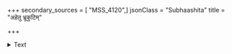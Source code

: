 +++
secondary_sources = [ "MSS_4120",]
jsonClass = "Subhaashita"
title = "अहेतु भ्रूकुटिम्"

+++

<details><summary>Text</summary>

अहेतु भ्रूकुटिं नैव सदा कुर्वीत पार्थिवः।  
विना दोषेण यो भृत्यान् राजा धर्मेण पालयेत्॥
</details>
